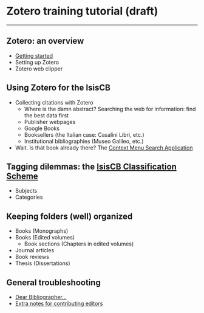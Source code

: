 # Zotero training tutorial (draft)
---
## Zotero: an overview
- [Getting started](https://docs.google.com/document/d/129xI6Vzolvi7TuFDCHYtkMj7iJMgNJAcpC6T0I6pTiM/edit)
 - Setting up Zotero
 - Zotero web clipper

## Using Zotero for the IsisCB
- Collecting citations with Zotero
  - Where is the damn abstract? Searching the web for information: find the best data first
  - Publisher webpages
  - Google Books
  - Booksellers (the Italian case: Casalini Libri, etc.)
  - Institutional bibliographies (Museo Galileo, etc.)
- Wait. Is that book already there? The [Context Menu Search Application](https://docs.google.com/document/d/1IQABETTQkOKRyRgiyX92tPYnp8ZUIe5EqjElks1dQbo/edit)

## Tagging dilemmas: the [IsisCB Classification Scheme](https://docs.google.com/document/d/11Y8HyLSPiblrxx2yyfpx-pGBBljxpjQ4vrCxp38V70U/edit)
- Subjects
- Categories

## Keeping folders (well) organized
- Books (Monographs)
- Books (Edited volumes)
  - Book sections (Chapters in edited volumes)
- Journal articles
- Book reviews
- Thesis (Dissertations)

## General troubleshooting
- [Dear Bibliographer...](https://docs.google.com/document/d/1obVhg7vGgnO7Q6lFrSKrEd3_4UlvVJ4LGtZP-Q3tN4g/edit)
- [Extra notes for contributing editors](https://docs.google.com/document/d/0B0jCfLwcJlQrdEgzZXpqQ3c0eUxFYldhUHJpVVlvZFhKVjVZ/edit)
